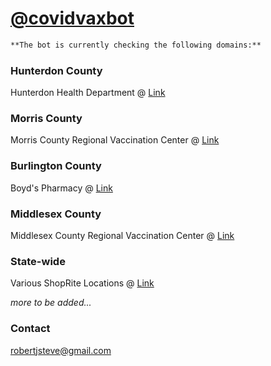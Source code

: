 
# [@covidvaxbot](https://twitter.com/covidvaxbot)



```markdown
**The bot is currently checking the following domains:**
```
### Hunterdon County
Hunterdon Health Department
        @ [Link](https://www.signupgenius.com/go/10c0d44a4af23a3f5c25-covid)

### Morris County
Morris County Regional Vaccination Center
        @ [Link](https://www.atlantichealth.org/conditions-treatments/coronavirus-covid-19/covid-vaccine/schedule-vaccine-appointment.html)
        
### Burlington County
Boyd's Pharmacy
        @ [Link](https://boydsrxs.com/)

### Middlesex County
Middlesex County Regional Vaccination Center
        @ [Link](https://app.acuityscheduling.com/schedule.php?owner=19830283)

### State-wide
Various ShopRite Locations
        @ [Link](https://vaccines.shoprite.com/)
   
   
_more to be added..._


### Contact

robertjsteve@gmail.com
